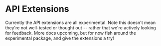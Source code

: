 # API Extensions

Currently the API extensions are all experimental. Note this doesn't mean they're not well-tested or thought out -- rather that we're actively looking for feedback. More docs upcoming, but for now fish around the experimental package, and give the extensions a try!
